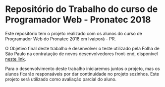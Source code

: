 # Repositório do Trabalho do curso de Programador Web - Pronatec 2018

Este repositório tem o projeto realizado com os alunos do curso de Programador Web do Pronatec 2018 em Ivaiporã - PR.

O Objetivo final deste trabalho é desenvolver o teste utilizado pela Folha de São Paulo na contratação de novos desenvolvedores front-end, disponível [neste link](https://github.com/FolhaSP/front-end-test).

Para o desenvolvimento deste trabalho iniciaremos juntos o projeto, mas os alunos ficarão responsáveis por dar continuidade no projeto sozinhos. Este projeto será utilizado como avaliação parcial do aluno.